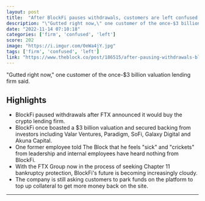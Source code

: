```yaml
---
layout: post
title:  "After BlockFi pauses withdrawals, customers are left confused and angry."
description: "\"Gutted right now,\" one customer of the once-$3 billion valuation lending firm said."
date: "2022-11-14 07:10:18"
categories: ['firm', 'confused', 'left']
score: 202
image: "https://i.imgur.com/0eWa4jY.jpg"
tags: ['firm', 'confused', 'left']
link: "https://www.theblock.co/post/186515/after-pausing-withdrawals-blockfi-customers-are-confused-and-angry"
---
```


\"Gutted right now,\" one customer of the once-$3 billion valuation lending firm said.

## Highlights

- BlockFi paused withdrawals after FTX announced it would buy the crypto lending firm.
- BlockFi once boasted a $3 billion valuation and secured backing from investors including Valar Ventures, Paradigm, SoFi, Galaxy Digital and Akuna Capital.
- One former employee told The Block that he feels "sick" and "crickets" from leadership and internal employees have heard nothing from BlockFi.
- With the FTX Group now in the process of seeking Chapter 11 bankruptcy protection, BlockFi's future is becoming increasingly cloudy.
- The company is still asking customers to park funds on the platform to top up collateral to get more money back on the site.

---

